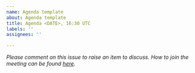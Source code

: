 ```yaml
---
name: Agenda template
about: Agenda template
title: Agenda <DATE>, 16:30 UTC
labels: ''
assignees: ''

---
```


_Please comment on this issue to raise an item to discuss. How to join the meeting can be found [here](https://vowpalwabbit.org/blog/open-meeting.html)._
